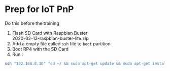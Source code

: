 # Prep for IoT PnP

Do this before the training

1. Flash SD Card with Raspbian Buster  
  2020-02-13-raspbian-buster-lite.zip
1. Add a empty file called `ssh` file to `boot` partition
1. Boot RP4 with the SD Card
1. Run :

```bash
ssh "192.168.8.10" "cd ~/ && sudo apt-get update && sudo apt-get install -y git && git clone https://github.com/awaregroup/Intelligent-Edge-in-a-Day.git && cd Intelligent-Edge-in-a-Day && /bin/bash ./prep-rp4.sh"
```